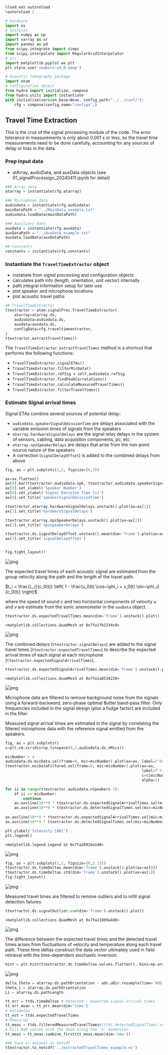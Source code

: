 ```python
%load_ext autoreload
%autoreload 2

# hardware
import os
# analysis
import numpy as np
import xarray as xr
import pandas as pd
from scipy.integrate import simps
from scipy.interpolate import RegularGridInterpolator
# vis
import matplotlib.pyplot as plt
plt.style.use('seaborn-v0_8-deep')

# Acoustic tomography package
import atom
# configuration object
from hydra import initialize, compose
from hydra.utils import instantiate
with initialize(version_base=None, config_path="../../conf/"):
    cfg = compose(config_name="configs",)
```

## Travel Time Extraction
This is the crux of the signal processing module of the code. The error tolerance in measurements is only about 0.001 s or less, so the travel time measurements need to be done carefully, accounting for any sources of delay or bias in the data.
### Prep input data
- atArray, audioData, and auxData objects (see 01_signalProcessign_20240411.ipynb for detail)


```python
### Array data
atarray = instantiate(cfg.atarray)

### Microphone data
audiodata = instantiate(cfg.audiodata)
mainDataPath = "../MainData_example.txt"
audiodata.loadData(mainDataPath)

### Auxiliary data
auxdata = instantiate(cfg.auxdata)
auxDataPath = "../AuxData_example.txt"
auxdata.loadData(auxDataPath)

## Constants
constants = instantiate(cfg.constants)
```

### Instantiate the `TravelTimeExtractor` object
- instatiate from signal processing and configuration objects
- calculates path info (length, orientation, unit vector) internally
- path integral information setup for later use
- plot speaker and microphone locations
- plot acoustic travel paths


```python
## TravelTimeExtractor
ttextractor = atom.signalProc.TravelTimeExtractor(
    atarray=atarray.ds,
    audiodata=audiodata.ds,
    auxdata=auxdata.ds,
    configData=cfg.traveltimeextractor,
)
ttextractor.extractTravelTimes()
```

The `TravelTimeExtractor.extractTravelTimes` method is a shortcut that performs the following functions:
- `TravelTimeExtractor.signalETAs()`
- `TravelTimeExtractor.filterMicData()`
- `TravelTimeExtractor.refSig = self.audiodata.refSig`
- `TravelTimeExtractor.findPeakCorrelations()`
- `TravelTimeExtractor.calculateMeasuredTravelTimes()`
- `TravelTimeExtractor.filterTravelTimes()`


### Estimate Signal arrival times
Signal ETAs combine several sources of potential delay:
- `audiodata.speakerSignalEmissionTime` are delays associated with the variable emission times of signals from the speakers
- `atarray.hardwareSignalDelays` are the signal relay delays in the system of sensors, cabling, data acquisiton components, pc, etc.
- `atarray.npsSpeakerDelays` are delays that arise from the non-point source nature of the speakers
- A correction (`signalDelayOffset`) is added to the combined delays from above


```python
fig, ax = plt.subplots(2,2, figsize=(6,5))

ax=ax.flatten()
ax[0].bar(ttextractor.audiodata.spk, ttextractor.audiodata.speakerSignalEmissionTime)
ax[0].set_xlabel('Speaker Number')
ax[0].set_ylabel('Signal Emission Time [s]')
ax[0].set_title('speakerSignalEmissionTime')

ttextractor.atarray.hardwareSignalDelays.unstack().plot(ax=ax[1])
ax[1].set_title('hardwareSignalDelays')

ttextractor.atarray.npsSpeakerDelays.unstack().plot(ax=ax[2])
ax[2].set_title('npsSpeakerDelays')

ttextractor.ds.signalDelayOffset.unstack().mean(dim='frame').plot(ax=ax[3])
ax[3].set_title('signalDelayOffset')


fig.tight_layout()
```


    
![png](output_7_0.png)
    


The expected travel times of each acoustic signal are estimated from the group velocity along the path and the length of the travel path.

$t_i = \frac{L_i}{c_0(t)} \left( 1 - \frac{u_0(t) \cos~\phi_i + v_0(t) \sin~\phi_i}{c_0(t)} \right)$

where the speed of sound $c$ and two horizontal components of velocity $u$ and $v$ are estimate from the sonic anemometer in the `auxData` object.


```python
ttextractor.ds.expectedTravelTimes.mean(dim='frame').unstack().plot()
```




    <matplotlib.collections.QuadMesh at 0x7fa1fb2234c0>




    
![png](output_9_1.png)
    


The combined delays (`ttextractor.signalDelays`) are added to the signal travel times (`ttextractor.expectedTravelTimes`) to describe the expected arrival times of each signal at each microphone (`ttextractor.expectedSignalArrivalTimes`).


```python
ttextractor.ds.expectedSignalArrivalTimes.mean(dim='frame').unstack().plot()
```




    <matplotlib.collections.QuadMesh at 0x7fa1a8534220>




    
![png](output_11_1.png)
    


Microphone data are filtered to remove background noise from the signals using a forward-backward, zero-phase optimal Butter band-pass filter. Only frequencies included in the signal design (plus a fudge factor) are included in the filter. 

Measured signal arrival times are estimated in the signal by correlating the filtered microphone data with the reference signal emitted from the speakers.


```python
fig, ax = plt.subplots()
c=plt.cm.viridis(np.linspace(0,1,audiodata.ds.nMics))

micNumber = 4
audiodata.ds.micData.sel(frame=0, mic=micNumber).plot(ax=ax, label=f'Raw', alpha=1)
ttextractor.micDataFiltered.sel(frame=0, mic=micNumber).plot(ax=ax, 
                                                             label=f'Filtered', 
                                                             c=c[micNumber,:],
                                                             alpha=1)

for ii in range(ttextractor.audiodata.nSpeakers-1):
    if ii == micNumber:
        continue
    ax.axvline(10**9 * ttextractor.ds.expectedSignalArrivalTimes.sel(mic=micNumber, frame=0, spk=ii), ls='--', c='C4', zorder=-10)
    ax.axvline(10**9 * ttextractor.ds.detectedSignalTimes.sel(mic=micNumber, frame=0, spk=ii), ls='--', c='C2', zorder=-10)
    
ax.axvline(10**9 * ttextractor.ds.expectedSignalArrivalTimes.sel(mic=micNumber, frame=0, spk=ttextractor.audiodata.nSpeakers-1), ls='--', c='C4', zorder=-10, label='Expeceted Arrival')
ax.axvline(10**9 * ttextractor.ds.detectedSignalTimes.sel(mic=micNumber, frame=0, spk=ttextractor.audiodata.nSpeakers-1), ls='--', c='C2', zorder=-10, label='Detected Arrival')

plt.ylabel('Intensity [dB]')
plt.legend()
```




    <matplotlib.legend.Legend at 0x7fa2091be140>




    
![png](output_14_1.png)
    



```python
fig, ax = plt.subplots(1,2, figsize=(8,3.15))
ttextractor.ds.timeDeltas.mean(dim='frame').unstack().plot(ax=ax[0])
ttextractor.ds.timeDeltas.std(dim='frame').unstack().plot(ax=ax[1])
fig.tight_layout()
```


    
![png](output_15_0.png)
    


Measured travel times are filtered to remove outliers and to infill signal detection failures.


```python
ttextractor.ds.signalOutlier.sum(dim='frame').unstack().plot()
```




    <matplotlib.collections.QuadMesh at 0x7fa21909a4d0>




    
![png](output_17_1.png)
    


The difference between the expected travel times and the detected travel times arises from fluctuations of velocity and temperature along each travel path. These time deltas construct the data vector ultimately used in field retrieval with the time-dependent stochastic inversion.


```python
hist = plt.hist(ttextractor.ds.timeDeltas.values.flatten(), bins=np.arange(-0.07, 0.071, 0.01), ec='.25')
```


    
![png](output_19_0.png)
    



```python
delta_theta = atarray.ds.pathOrientation - ads.uDir.resample(time='60S').mean()
theta_i = atarray.ds.pathOrientation
Li = atarray.ds.pathLength

tt_err = ttds.timeDeltas # detected - expected signal arrival times
tt_err_mean = tt_err.mean(dim='time')
# estimated
tt_est = ttds.expectedTravelTimes
# Measured
tt_meas = ttds.filteredMeasuredTravelTimes#(ttds.detectedSignalTimes.unstack() - audiodata.ds.speakerSignalEmissionTime).stack(pathID=['spk','mic']).dropna(dim='pathID', how='all')
# Fill NaN values with the mean along the 'x' dimension
tt_meas = tt_meas.combine_first(tt_meas.mean(dim='new'))

```


```python
### Save xr.dataset as netcdf
ttextractor.to_netcdf('../extractedTravelTimes_example.nc')
```
